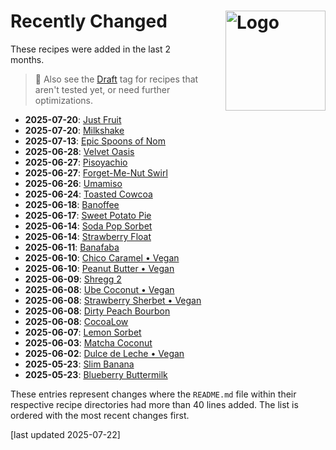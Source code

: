 # Recently Changed<img style="float: right; margin-left: 1.5em;" width=160 alt="Logo" src="../logo-changed.png" />
<!--
1. git log --since="2 months ago" --pretty=format:"%H %ad %s" --date=short --numstat recipes >history.txt
2. add "history.txt" as a source to NotebookLM (as "Copied text")
3. paste the prompt:

use the "history.txt" source which has this format: records are lines separated by an empty line;
1st line is Commit SHA, Commit date, and Commit message;
the other lines hold the number of added and deleted lines for each file changed in the commit,
which can be used to infer the changeset size, followed by the path of the file.

list the names of the directory under recipes for all changes of "README.md" files
that have at least one record with more than 40 lines added. sort the list by the date in descneding order,
and include the date of the change before the name, in bold text.
leave out the text " (Deluxe)" in the visible directory name.
link the directory name using Markdown format, with the URL prefix
"/ice-creamery/" followed by the first letter of the name as a 2nd path component,
and finally followed by the FULL original directory name.
url-encode that link. so to reiterate, the links have the markdown format
"[shortened directory name](url-enconded full directory name)".
put the number of added lines into a HTML comment after the link, in the format "added NNN lines".
-->

These recipes were added in the last 2 months.

> 👀 Also see the [Draft](https://jhermann.github.io/ice-creamery/tags/#tag:draft) tag for recipes that aren't tested yet, or need further optimizations.

- **2025-07-20**: [Just Fruit](/ice-creamery/J/Just%20Fruit%20%28Deluxe%29)<!-- added 92 lines -->
- **2025-07-20**: [Milkshake](/ice-creamery/M/Milkshake)<!-- added 44 lines -->
- **2025-07-13**: [Epic Spoons of Nom](/ice-creamery/E/Epic%20Spoons%20of%20Nom%20%28Deluxe%29)<!-- added 72 lines -->
- **2025-06-28**: [Velvet Oasis](/ice-creamery/V/Velvet%20Oasis%20%28Deluxe%29)<!-- added 81 lines -->
- **2025-06-27**: [Pisoyachio](/ice-creamery/P/Pisoyachio%20%28Deluxe%29)<!-- added 87 lines -->
- **2025-06-27**: [Forget-Me-Nut Swirl](/ice-creamery/F/Forget-Me-Nut%20Swirl)<!-- added 45 lines -->
- **2025-06-26**: [Umamiso](/ice-creamery/U/Umamiso%20%28Deluxe%29)<!-- added 67 lines -->
- **2025-06-24**: [Toasted Cowcoa](/ice-creamery/T/Toasted%20Cowcoa%20%28Deluxe%29)<!-- added 74 lines -->
- **2025-06-18**: [Banoffee](/ice-creamery/B/Banoffee%20%28Deluxe%29)<!-- added 84 lines -->
- **2025-06-17**: [Sweet Potato Pie](/ice-creamery/S/Sweet%20Potato%20Pie%20%28Deluxe%29)<!-- added 74 lines -->
- **2025-06-14**: [Soda Pop Sorbet](/ice-creamery/S/Soda%20Pop%20Sorbet%20%28Deluxe%29)<!-- added 73 lines -->
- **2025-06-14**: [Strawberry Float](/ice-creamery/S/Strawberry%20Float)<!-- added 43 lines -->
- **2025-06-11**: [Banafaba](/ice-creamery/B/Banafaba%20%28Deluxe%29)<!-- added 76 lines -->
- **2025-06-10**: [Chico Caramel • Vegan](/ice-creamery/C/Chico%20Caramel%20%E2%80%A2%20Vegan%20%28Deluxe%29)<!-- added 85 lines -->
- **2025-06-10**: [Peanut Butter • Vegan](/ice-creamery/P/Peanut%20Butter%20%E2%80%A2%20Vegan%20%28Deluxe%29)<!-- added 68 lines -->
- **2025-06-09**: [Shregg 2](/ice-creamery/S/Shregg%202%20%28Deluxe%29)<!-- added 64 lines -->
- **2025-06-08**: [Ube Coconut • Vegan](/ice-creamery/U/Ube%20Coconut%20%E2%80%A2%20Vegan%20%28Deluxe%29)<!-- added 76 lines -->
- **2025-06-08**: [Strawberry Sherbet • Vegan](/ice-creamery/S/Strawberry%20Sherbet%20%E2%80%A2%20Vegan%20%28Deluxe%29)<!-- added 74 lines -->
- **2025-06-08**: [Dirty Peach Bourbon](/ice-creamery/D/Dirty%20Peach%20Bourbon%20%28Deluxe%29)<!-- added 69 lines -->
- **2025-06-08**: [CocoaLow](/ice-creamery/C/CocoaLow%20%28Deluxe%29)<!-- added 58 lines -->
- **2025-06-07**: [Lemon Sorbet](/ice-creamery/L/Lemon%20Sorbet%20%28Deluxe%29)<!-- added 70 lines -->
- **2025-06-03**: [Matcha Coconut](/ice-creamery/M/Matcha%20Coconut%20%28Deluxe%29)<!-- added 70 lines -->
- **2025-06-02**: [Dulce de Leche • Vegan](/ice-creamery/D/Dulce%20de%20Leche%20%E2%80%A2%20Vegan%20%28Deluxe%29)<!-- added 65 lines -->
- **2025-05-23**: [Slim Banana](/ice-creamery/S/Slim%20Banana%20%28Deluxe%29)<!-- added 51 lines -->
- **2025-05-23**: [Blueberry Buttermilk](/ice-creamery/B/Blueberry%20Buttermilk%20%28Deluxe%29)<!-- added 46 lines -->

These entries represent changes where the `README.md` file within their respective recipe directories
had more than 40 lines added. The list is ordered with the most recent changes first.

[last updated 2025-07-22]
